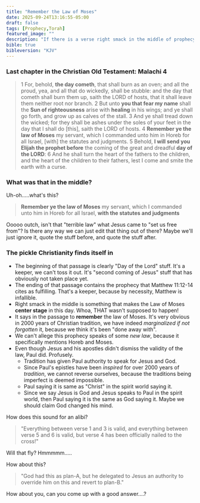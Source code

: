 ```yaml
---
title: "Remember the Law of Moses"
date: 2025-09-24T13:16:55-05:00
draft: false
tags: [Prophecy,Torah]
featured_image: ""
description: "If there is a verse right smack in the middle of prophecy that you yourself embrace, and that prophecy gives DIGNITY and HONOR and RELEVANCE to the Law of Moses, then why would you call it 'bondage' and a 'shadow' and a 'curse'?  Should we 'remember' the Law of Moses? Or forget it?"
bible: true
bibleversion: "KJV"
---
```


### Last chapter in the Christian Old Testament: Malachi 4

> 1 For, behold, **the day cometh**, that shall burn as an oven; and all the proud, yea, and all that do wickedly, shall be stubble: and the day that cometh shall burn them up, saith the LORD of hosts, that it shall leave them neither root nor branch. 2 But unto **you that fear my name** shall the **Sun of righteousness** arise with **healing** in his wings; and ye shall go forth, and grow up as calves of the stall. 3 And ye shall tread down the wicked; for they shall be ashes under the soles of your feet in the day that I shall do [this], saith the LORD of hosts. 4 **Remember ye the law of Moses** my servant, which I commanded unto him in Horeb for all Israel, [with] the statutes and judgments. 5 Behold, **I will send you Elijah the prophet before** the coming of the great and dreadful **day of the LORD**: 6 And he shall turn the heart of the fathers to the children, and the heart of the children to their fathers, lest I come and smite the earth with a curse.

### What was that in the middle?

Uh-oh.....what's this?

> **Remember ye the law of Moses** my servant, which I commanded unto him in Horeb for all Israel, **with the statutes and judgments**

Ooooo outch, isn't that "terrible law" what Jesus came to "set us free from"?  Is there any way we can just edit that thing out of there? Maybe we'll just ignore it, quote the stuff before, and quote the stuff after.

### The pickle Christianity finds itself in

- The beginning of that passage is clearly "Day of the Lord" stuff. It's a keeper, we can't toss it out. It's "second coming of Jesus" stuff that has obviously not taken place yet.
- The ending of that passage contains the prophecy that Matthew 11:12-14 cites as fulfilling. That's a keeper, because by necessity, Matthew is infallible.
- Right smack in the middle is something that makes the Law of Moses **center stage** in this day.  Whoa, THAT wasn't supposed to happen!  
- It says in the passage to **remember** the law of Moses. It's very obvious in 2000 years of Christian tradition, we have indeed *marginalized if not forgotten* it, because we think it's been "done away with".
- We can't allege this prophecy speaks of some *new law*, because it specifically mentions Horeb and Moses.
- Even though Jesus and his apostles didn't dismiss the validity of the law, Paul did. Profusely.
  - Tradition has given Paul authority to speak for Jesus and God. 
  - Since Paul's epistles have been *inspired* for over 2000 years of *tradition*, we cannot reverse ourselves, because the traditions being imperfect is deemed impossible. 
  - Paul saying it is same as "Christ" in the spirit world saying it.
  - Since we say Jesus is God and Jesus speaks to Paul in the spirit world, then Paul saying it is the same as God saying it. Maybe we should claim God changed his mind.

How does this sound for an alibi?

> "Everything between verse 1 and 3 is valid, and everything between verse 5 and 6 is valid, but verse 4 has been officially nailed to the cross!"

Will that fly?  Hmmmmm.....

How about this?

> "God had this as plan-A, but he delegated to Jesus an authority to override him on this and revert to plan-B."

How about you, can you come up with a good answer....?